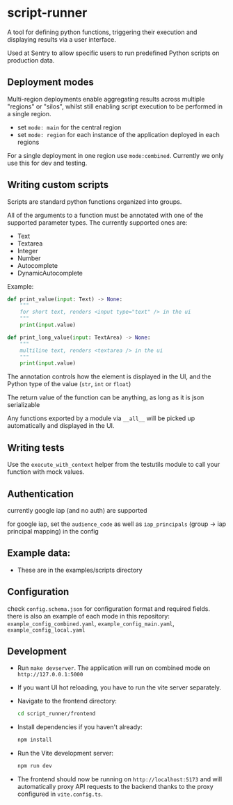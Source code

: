 # script-runner

A tool for defining python functions, triggering their execution and displaying results via a user interface.

Used at Sentry to allow specific users to run predefined Python scripts on production data.


## Deployment modes

Multi-region deployments enable aggregating results across multiple "regions" or "silos", whilst still enabling script execution to be performed in a single region.
- set `mode: main` for the central region
- set `mode: region` for each instance of the application deployed in each regions


For a single deployment in one region use `mode:combined`. Currently we only use this for dev and testing.


## Writing custom scripts
Scripts are standard python functions organized into groups.

All of the arguments to a function must be annotated with one of the supported parameter types. The currently supported ones are:

- Text
- Textarea
- Integer
- Number
- Autocomplete
- DynamicAutocomplete

Example:
```python
def print_value(input: Text) -> None:
    """
    for short text, renders <input type="text" /> in the ui
    """
    print(input.value)

def print_long_value(input: TextArea) -> None:
    """
    multiline text, renders <textarea /> in the ui
    """
    print(input.value)
```

The annotation controls how the element is displayed in the UI, and the Python type of the value (`str`, `int` or `float`)

The return value of the function can be anything, as long as it is json serializable

Any functions exported by a module via `__all__` will be picked up automatically and displayed in the UI.


## Writing tests
Use the `execute_with_context` helper from the testutils module to call your function with mock values.


## Authentication
currently google iap (and no auth) are supported

for google iap, set the `audience_code` as well as `iap_principals` (group -> iap principal mapping) in the config


## Example data:
- These are in the examples/scripts directory

## Configuration
check `config.schema.json` for configuration format and required fields.
there is also an example of each mode in this repository: `example_config_combined.yaml`, `example_config_main.yaml`, `example_config_local.yaml`

## Development

- Run `make devserver`. The application will run on combined mode on `http://127.0.0.1:5000`

- If you want UI hot reloading, you have to run the vite server separately.
- Navigate to the frontend directory:
  ```bash
  cd script_runner/frontend
  ```
- Install dependencies if you haven't already:
  ```bash
  npm install
  ```
- Run the Vite development server:
  ```bash
  npm run dev
  ```
- The frontend should now be running on `http://localhost:5173` and will automatically proxy API requests to the backend thanks to the proxy configured in `vite.config.ts`.
